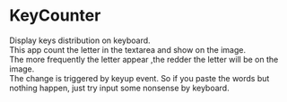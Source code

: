 # KeyCounter
Display keys distribution on keyboard.<br>
This app count the letter in the textarea and show on the image.<br>
The more frequently the letter appear ,the redder the letter will be on the image.<br>
The change is triggered by keyup event. So if you paste the words but nothing happen, just try input some nonsense by keyboard.
